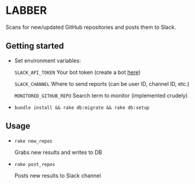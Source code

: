 # LABBER

Scans for new/updated GitHub repositories and posts them to Slack.

## Getting started

- Set environment variables:

   `SLACK_API_TOKEN` Your bot token (create a bot [here](https://my.slack.com/services/new/bot))

   `SLACK_CHANNEL` Where to send reports (can be user ID, channel ID, etc.)

   `MONITORED_GITHUB_REPO` Search term to monitor (implemented crudely)

- `bundle install && rake db:migrate && rake db:setup`

## Usage

- `rake new_repos`

  Grabs new results and writes to DB

- `rake post_repos`

  Posts new results to Slack channel
